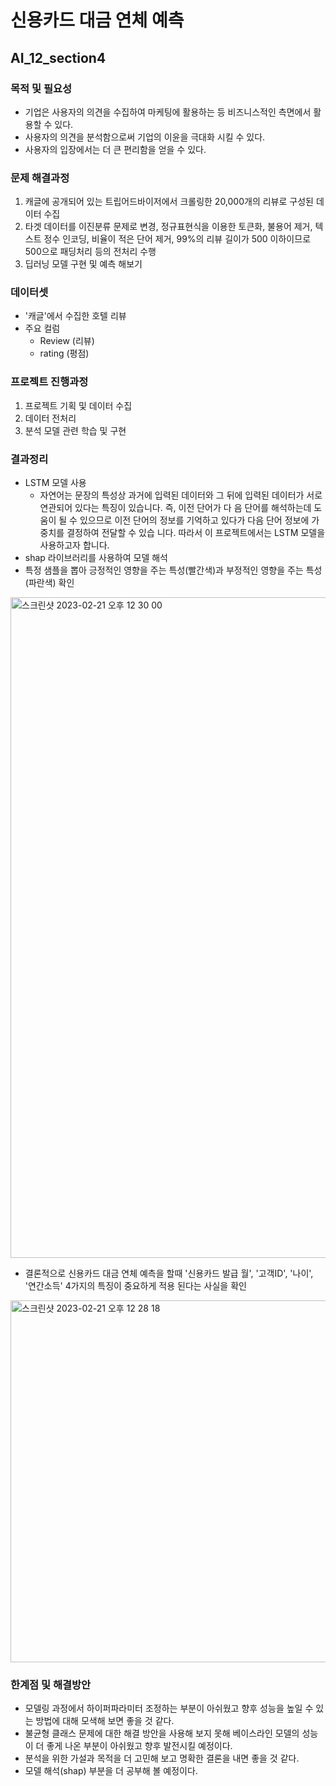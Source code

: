 # 신용카드 대금 연체 예측
## AI_12_section4

### 목적 및 필요성

- 기업은 사용자의 의견을 수집하여 마케팅에 활용하는 등 비즈니스적인 측면에서 활용할 수 있다.
- 사용자의 의견을 분석함으로써 기업의 이윤을 극대화 시킬 수 있다.
- 사용자의 입장에서는 더 큰 편리함을 얻을 수 있다. 

### 문제 해결과정

1. 캐글에 공개되어 있는 트립어드바이저에서 크롤링한 20,000개의 리뷰로 구성된 데이터 수집
2. 타겟 데이터를 이진분류 문제로 변경, 정규표현식을 이용한 토큰화, 불용어 제거, 텍스트 정수 인코딩, 비율이 적은 단어 제거, 99%의 리뷰 길이가 500 이하이므로 500으로 패딩처리 등의 전처리 수행
3. 딥러닝 모델 구현 및 예측 해보기

### 데이터셋

- '캐글'에서 수집한 호텔 리뷰 
- 주요 컬럼
  - Review (리뷰)
  - rating (평점)
  
### 프로젝트 진행과정

1. 프로젝트 기획 및 데이터 수집
2. 데이터 전처리
3. 분석 모델 관련 학습 및 구현

### 결과정리

- LSTM 모델 사용
  - 자연어는 문장의 특성상 과거에 입력된 데이터와 그 뒤에 입력된 데이터가 서로 연관되어 있다는 특징이 있습니다. 즉, 이전 단어가 다     음 단어를 해석하는데 도움이 될 수 있으므로 이전 단어의 정보를 기억하고 있다가 다음 단어 정보에 가중치를 결정하여 전달할 수 있습     니다. 따라서 이 프로젝트에서는 LSTM 모델을 사용하고자 합니다.   
- shap 라이브러리를 사용하여 모델 해석
- 특정 샘플을 뽑아 긍정적인 영향을 주는 특성(빨간색)과 부정적인 영향을 주는 특성(파란색) 확인

<img width="1057" alt="스크린샷 2023-02-21 오후 12 30 00" src="https://user-images.githubusercontent.com/49776542/220240370-f94f0f76-4c1d-49a1-9041-81d21b70acbf.png">

- 결론적으로 신용카드 대금 연체 예측을 할때 '신용카드 발급 월', '고객ID', '나이', '연간소득' 4가지의 특징이 중요하게 적용 된다는 사실을 확인

<img width="579" alt="스크린샷 2023-02-21 오후 12 28 18" src="https://user-images.githubusercontent.com/49776542/220240142-3b0c9607-b173-4bfb-a7e4-b15daed30fed.png">


### 한계점 및 해결방안

- 모델링 과정에서 하이퍼파라미터 조정하는 부분이 아쉬웠고 향후 성능을 높일 수 있는 방법에 대해 모색해 보면 좋을 것 같다.
- 불균형 클래스 문제에 대한 해결 방안을 사용해 보지 못해 베이스라인 모델의 성능이 더 좋게 나온 부분이 아쉬웠고 향후 발전시킬 예정이다.
- 분석을 위한 가설과 목적을 더 고민해 보고 명확한 결론을 내면 좋을 것 같다. 
- 모델 해석(shap) 부분을 더 공부해 볼 예정이다.
